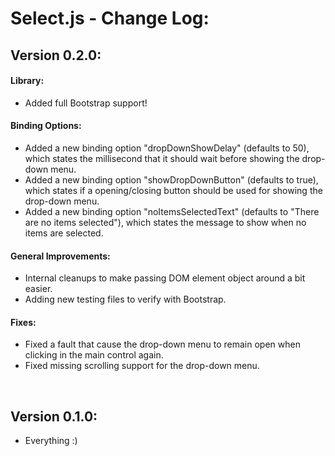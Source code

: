 # Select.js - Change Log:

## Version 0.2.0:

#### **Library:**
- Added full Bootstrap support!

#### **Binding Options:**
- Added a new binding option "dropDownShowDelay" (defaults to 50), which states the millisecond that it should wait before showing the drop-down menu.
- Added a new binding option "showDropDownButton" (defaults to true), which states if a opening/closing button should be used for showing the drop-down menu.
- Added a new binding option "noItemsSelectedText" (defaults to "There are no items selected"), which states the message to show when no items are selected.

#### **General Improvements:**
- Internal cleanups to make passing DOM element object around a bit easier.
- Adding new testing files to verify with Bootstrap.

#### **Fixes:**
- Fixed a fault that cause the drop-down menu to remain open when clicking in the main control again.
- Fixed missing scrolling support for the drop-down menu.

<br>


## Version 0.1.0:
- Everything :)